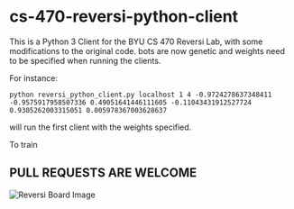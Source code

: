 # cs-470-reversi-python-client

This is a Python 3 Client for the BYU CS 470 Reversi Lab, with some modifications to the original code. bots are now genetic and weights need to be specified when running the clients.

For instance:

```
python reversi_python_client.py localhost 1 4 -0.9724278637348411 -0.9575917958507336 0.49051641446111605 -0.11043431912527724 0.9305262003315051 0.005978367003628637 
```

will run the first client with the weights specified.

To train 

## PULL REQUESTS ARE WELCOME

![Reversi Board Image](https://upload.wikimedia.org/wikipedia/commons/a/ae/Othello_%28Reversi%29_board.jpg)
